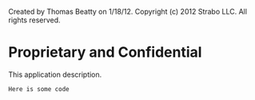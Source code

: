 
Created by Thomas Beatty on 1/18/12.
Copyright (c) 2012 Strabo LLC. All rights reserved.

Proprietary and Confidential
=======================================


This application description.

    Here is some code